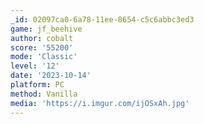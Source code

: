 ```yaml
---
_id: 02097ca0-6a78-11ee-8654-c5c6abbc3ed3
game: jf_beehive
author: cobalt
score: '55200'
mode: 'Classic'
level: '12'
date: '2023-10-14'
platform: PC
method: Vanilla
media: 'https://i.imgur.com/ijOSxAh.jpg'
---
```



